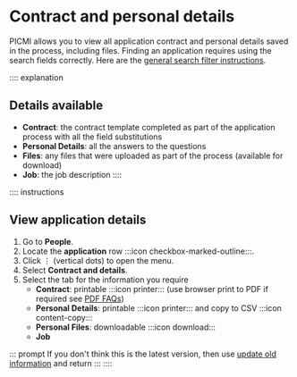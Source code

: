 # Contract and personal details

PICMI allows you to view all application contract and personal details saved in the process, including files. Finding an application requires using the search fields correctly. Here are the [general search filter instructions](search.md).

:::: explanation
## Details available

* **Contract**: the contract template completed as part of the application process with all the field substitutions
* **Personal Details**: all the answers to the questions
* **Files**: any files that were uploaded as part of the process (available for download)
* **Job**: the job description
::::

:::: instructions
## View application details

1. Go to **People**.
2. Locate the **application** row :::icon checkbox-marked-outline:::.
3. Click &vellip; (vertical dots) to open the menu.
4. Select **Contract and details**.
5. Select the tab for the information you require
   * **Contract**: printable :::icon printer::: (use browser print to PDF if required see [PDF FAQs](../faqs.md#how-do-i-create-a-pdf-using-the-browser-print-function))
   * **Personal Details**: printable :::icon printer::: and copy to CSV :::icon content-copy:::
   * **Personal Files**: downloadable :::icon download:::
   * **Job**

::: prompt
If you don't think this is the latest version, then use [update old information](update-old-information.md) and return
:::
::::
